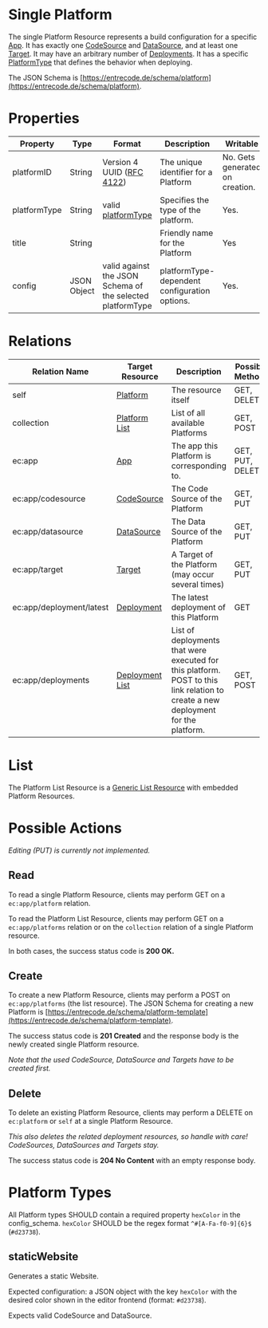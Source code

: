 # Single Platform

The single Platform Resource represents a build configuration for a specific [App](./app/). It has exactly one [CodeSource](./codesource/) and [DataSource](./datasource/), and at least one [Target](./target/). It may have an arbitrary number of [Deployments](./deployment/#list).
It has a specific [PlatformType](#platform-types) that defines the behavior when deploying.

The JSON Schema is [https://entrecode.de/schema/platform](https://entrecode.de/schema/platform).

# Properties

| Property | Type | Format | Description | Writable |
|----------|------|--------|-------------|----------|
|platformID| String | Version 4 UUID ([RFC 4122](http://tools.ietf.org/html/rfc4122))| The unique identifier for a Platform | No. Gets generated on creation. |
|platformType| String | valid [platformType](#platform-types) | Specifies the type of the platform. | Yes. |
|title|String||Friendly name for the Platform|Yes|
|config| JSON Object | valid against the JSON Schema of the selected platformType | platformType-dependent configuration options. | Yes. |

# Relations

| Relation Name | Target Resource | Description |Possible Methods |
|---------------|-----------------|-------------|-----------------|
| self          | [Platform](#)| The resource itself | GET, DELETE |
| collection    | [Platform List](#list)| List of all available Platforms | GET, POST|
| ec:app | [App](./app/) | The app this Platform is corresponding to. | GET, PUT, DELETE |
| ec:app/codesource | [CodeSource](./codesource/) | The Code Source of the Platform | GET, PUT |
| ec:app/datasource | [DataSource](./datasource/) | The Data Source of the Platform | GET, PUT |
| ec:app/target | [Target](./target/) | A Target of the Platform (may occur several times) | GET, PUT |
| ec:app/deployment/latest | [Deployment](./deployment/) | The latest deployment of this Platform | GET |
| ec:app/deployments | [Deployment List](./deployment/#list) | List of deployments that were executed for this platform. POST to this link relation to create a new deployment for the platform. | GET, POST |

# List

The Platform List Resource is a [Generic List Resource](/#generic-list-resources) with embedded Platform Resources.

# Possible Actions

*Editing (PUT) is currently not implemented.* 

## Read

To read a single Platform Resource, clients may perform GET on a `ec:app/platform` relation.

To read the Platform List Resource, clients may perform GET on a `ec:app/platforms` relation or on the `collection` relation of a single Platform resource.

In both cases, the success status code is **200 OK.**

## Create

To create a new Platform Resource, clients may perform a POST on `ec:app/platforms` (the list resource). The JSON Schema for creating a new Platform is [https://entrecode.de/schema/platform-template](https://entrecode.de/schema/platform-template). 

The success status code is **201 Created** and the response body is the newly created single Platform resource.

*Note that the used CodeSource, DataSource and Targets have to be created first.*

## Delete

To delete an existing Platform Resource, clients may perform a DELETE on `ec:platform` or `self` at a single Platform Resource.

*This also deletes the related deployment resources, so handle with care! CodeSources, DataSources and Targets stay.*

The success status code is **204 No Content** with an empty response body.

# Platform Types
All Platform types SHOULD contain a required property `hexColor` in the config_schema. `hexColor` SHOULD be the regex format `^#[A-Fa-f0-9]{6}$` (`#d23738`).

## staticWebsite

Generates a static Website.

Expected configuration: a JSON object with the key `hexColor` with the desired color shown in the editor frontend (format: `#d23738`).

Expects valid CodeSource and DataSource.
